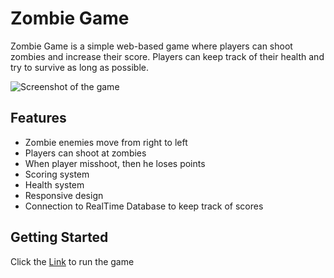 
# Zombie Game

Zombie Game is a simple web-based game where players can shoot zombies and increase their score. Players can keep track of their health and try to survive as long as possible.

![Screenshot of the game](zombie-shooting/images/game.png)

## Features

- Zombie enemies move from right to left
- Players can shoot at zombies
- When player misshoot, then he loses points
- Scoring system
- Health system
- Responsive design
- Connection to RealTime Database to keep track of scores

## Getting Started

Click the [Link](https://adam0s007.github.io/zombie-shooting-game/) to run the game
